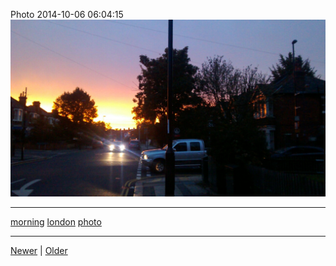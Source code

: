 <!--
title: Photo 2014-10-06 06
date: 2020-06-28T14:43:49.793Z
tags: morning, london, photo
-->


Photo 2014-10-06 06:04:15
![](99299471437-0.jpg)

<!--BOTTOM-POST-NAVIGATION-->
---

[morning](tag-morning.md) [london](tag-london.md) [photo](tag-photo.md)

---

[Newer](99234602337.md) | [Older](99386746937.md)